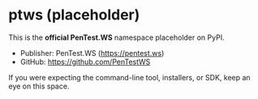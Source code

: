 # ptws (placeholder)

This is the **official PenTest.WS** namespace placeholder on PyPI.

-   Publisher: PenTest.WS (https://pentest.ws)
-   GitHub: https://github.com/PenTestWS

If you were expecting the command-line tool, installers, or SDK, keep an eye on this space.
